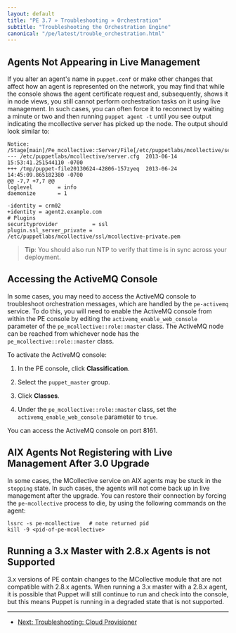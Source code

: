 ```yaml
---
layout: default
title: "PE 3.7 » Troubleshooting » Orchestration"
subtitle: "Troubleshooting the Orchestration Engine"
canonical: "/pe/latest/trouble_orchestration.html"
---
```


Agents Not Appearing in Live Management
-----

If you alter an agent's name in `puppet.conf` or make other changes that affect how an agent is represented on the network, you may find that while the console shows the agent certificate request and, subsequently, shows it in node views, you still cannot perform orchestration tasks on it using live management. In such cases, you can often force it to reconnect by waiting a minute or two and then running `puppet agent -t` until you see output indicating the mcollective server has picked up the node. The output should look similar to:

    Notice: /Stage[main]/Pe_mcollective::Server/File[/etc/puppetlabs/mcollective/server.cfg]/content:
    --- /etc/puppetlabs/mcollective/server.cfg	2013-06-14 15:53:41.251544110 -0700
    +++ /tmp/puppet-file20130624-42806-157zyeq	2013-06-24 14:45:09.865182380 -0700
    @@ -7,7 +7,7 @@
    loglevel        = info
    daemonize       = 1

    -identity = crm02
    +identity = agent2.example.com
    # Plugins
    securityprovider           = ssl
    plugin.ssl_server_private = /etc/puppetlabs/mcollective/ssl/mcollective-private.pem
 
>**Tip**: You should also run NTP to verify that time is in sync across your deployment.  

Accessing the ActiveMQ Console
----------

In some cases, you may need to access the ActiveMQ console to troubleshoot orchestration messages, which are handled by the `pe-activemq` service. To do this, you will need to enable the ActiveMQ console from within the PE console by editing the `activemq_enable_web_console` parameter of the `pe_mcollective::role::master` class. The ActiveMQ node can be reached from whichever node has the `pe_mcollective::role::master` class. 

To activate the ActiveMQ console:

1. In the PE console, click **Classification**.

2. Select the `puppet_master` group.

3. Click **Classes**.

4. Under the `pe_mcollective::role::master` class, set the `activemq_enable_web_console` parameter to `true`. 

You can access the ActiveMQ console on port 8161.


AIX Agents Not Registering with Live Management After 3.0 Upgrade
-----

In some cases, the MCollective service on AIX agents may be stuck in the `stopping` state. In such cases, the agents will not come back up in live management after the upgrade. You can restore their connection by forcing the `pe-mcollective` process to die, by using the following commands on the agent:

    lssrc -s pe-mcollective   # note returned pid
    kill -9 <pid-of-pe-mcollective>
    
Running a 3.x Master with 2.8.x Agents is not Supported
----------
  
3.x versions of PE contain changes to the MCollective module that are not compatible with 2.8.x agents. When running a 3.x master with a 2.8.x agent, it is possible that Puppet will still continue to run and check into the console, but this means Puppet is running in a degraded state that is not supported.


* * * 

- [Next: Troubleshooting: Cloud Provisioner ](./trouble_cloudprovisioner.html)
